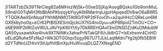$START$zbZk39TNrCleg82a6MHxzWj5k+00xeSSjXq/AoogBQsku1Gb9omMuLS9nd/G0TqMH3fblBtAhPKbzqybYiyyA6t6MarlrqtJgoHApqedDV6wO6aB9R5YTQQKAwIlSnNsq4YNhMjNMOTAt9D/FNP2tFFovOh+a2quHHcCQReLun6MGXEkbyho0q+eCr62PtBlSXESmQjcbUX7tG4nv0yu+uKP8RpoI2TmOU+CO+sNE9WP2tiRtZoVIRULJAVYpK6IiYtXy7DkRREHQAxf3mDNSDZ/dKuDMdubWQA50yuxawbXw4hvk9XTNiNKv3ahwPrNTakQF6/rJb8rG7+IsExhsmr4CnHDoELdQRuhe5FzNa2+Wk3DTGGtqv5zgy967U7TJLkLaqtMdn7Yg2tj0fb5EBWd2YTdNnUZHtvVStUpfhItBmXp/HuWvuqDLQZ7XNxg$END$